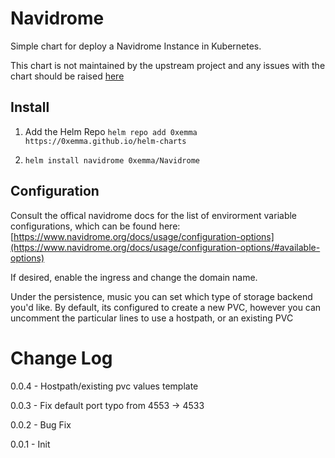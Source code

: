 # Navidrome

Simple chart for deploy a Navidrome Instance in Kubernetes.

This chart is not maintained by the upstream project and any issues with the chart should be raised [here](https://github.com/0xEmma/helm-charts)

## Install

1) Add the Helm Repo `helm repo add 0xemma https://0xemma.github.io/helm-charts`

2) `helm install navidrome 0xemma/Navidrome`

## Configuration

Consult the offical navidrome docs for the list of envirorment variable configurations, which can be found here: [https://www.navidrome.org/docs/usage/configuration-options](https://www.navidrome.org/docs/usage/configuration-options/#available-options)


If desired, enable the ingress and change the domain name.

Under the persistence, music you can set which type of storage backend you'd like.
By default, its configured to create a new PVC, however you can uncomment the particular lines to use a hostpath, or an existing PVC

# Change Log

0.0.4 - Hostpath/existing pvc values template

0.0.3 - Fix default port typo from 4553 -> 4533

0.0.2 - Bug Fix

0.0.1 - Init